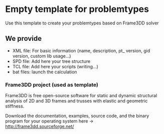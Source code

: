 # Empty template for problemtypes
Use this template to create your problemtypes based on Frame3DD solver

## We provide
- XML file: For basic information (name, description, pt_ version, gid version, custom lib usage...)
- SPD file: Add here your tree structure
- TCL file: Add here your scripts (writing...)
- bat files: launch the calculation

### Frame3DD project (used as template)
Frame3DD is free open-source software for static and dynamic structural analysis of 2D and 3D frames and trusses with elastic and geometric stiffness.

Download the documentation, examples, source code, and the binary program for your operating system here -> http://frame3dd.sourceforge.net/